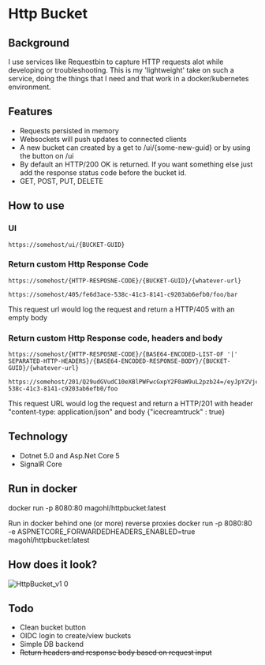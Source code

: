 # Http Bucket

## Background
I use services like Requestbin to capture HTTP requests alot while developing or troubleshooting. This is my 'lightweight' take on such a service, doing the things that I need and that work in a docker/kubernetes environment.

## Features
* Requests persisted in memory
* Websockets will push updates to connected clients
* A new bucket can created by a get to /ui/{some-new-guid} or by using the button on /ui
* By default an HTTP/200 OK is returned. If you want something else just add the response status code before the bucket id.
* GET, POST, PUT, DELETE

## How to use

### UI
```
https://somehost/ui/{BUCKET-GUID}
```

### Return custom Http Response Code
```
https://somehost/{HTTP-RESPOSNE-CODE}/{BUCKET-GUID}/{whatever-url}
```
```
https://somehost/405/fe6d3ace-538c-41c3-8141-c9203ab6efb0/foo/bar
```
This request url would log the request and return a HTTP/405 with an empty body

### Return custom Http Response code, headers and body
```
https://somehost/{HTTP-RESPOSNE-CODE}/{BASE64-ENCODED-LIST-OF '|' SEPARATED-HTTP-HEADERS}/{BASE64-ENCODED-RESPONSE-BODY}/{BUCKET-GUID}/{whatever-url}
```
```
https://somehost/201/Q29udGVudC10eXBlPWFwcGxpY2F0aW9uL2pzb24=/eyJpY2VjcmVhbXRydWNrIiA6IHRydWV9/fe6d3ace-538c-41c3-8141-c9203ab6efb0/foo
```
This request URL would log the request and return a HTTP/201 with header "content-type: application/json" and body {"icecreamtruck" : true}



## Technology
* Dotnet 5.0 and Asp.Net Core 5
* SignalR Core

## Run in docker
docker run -p 8080:80 magohl/httpbucket:latest

Run in docker behind one (or more) reverse proxies
docker run -p 8080:80 -e ASPNETCORE_FORWARDEDHEADERS_ENABLED=true magohl/httpbucket:latest

## How does it look?
![HttpBucket_v1 0](https://user-images.githubusercontent.com/1846780/78944514-5c5a0600-7abe-11ea-8ebe-6a7cfd73ed7f.gif)

## Todo
- Clean bucket button
- OIDC login to create/view buckets
- Simple DB backend
- ~~Return headers and response body based on request input~~
